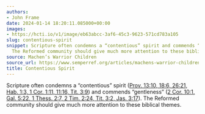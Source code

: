 ```yaml
---
authors:
- John Frame
date: 2024-01-14 18:20:11.085000+00:00
images:
- https://hcti.io/v1/image/eb63abcc-3af6-45c3-9623-571cd783a105
slug: contentious-spirit
snippet: Scripture often condemns a “contentious” spirit and commends “gentleness.”
  The Reformed community should give much more attention to these biblical themes.
source: Machen’s Warrior Children
source_url: https://www.semperref.org/articles/machens-warrior-children-dczkz
title: Contentious Spirit
---
```


Scripture often condemns a “contentious” spirit ([Prov. 13:10, 18:6, 26:21, Hab. 1:3, 1 Cor. 1:11, 11:16, Tit. 3:9](https://www.biblegateway.com/passage/?search=Prov.+13%3A10%2C+18%3A6%2C+26%3A21%2C+Hab.+1%3A3%2C+1+Cor.+1%3A11%2C+11%3A16%2C+Tit.+3%3A9&version=NIV)) and commends “gentleness” ([2 Cor. 10:1, Gal. 5:22, 1 Thess. 2:7, 2 Tim. 2:24, Tit. 3:2, Jas. 3:17](https://www.biblegateway.com/passage/?search=2+Cor.+10%3A1%2C+Gal.+5%3A22%2C+1+Thess.+2%3A7%2C+2+Tim.+2%3A24%2C+Tit.+3%3A2%2C+Jas.+3%3A17&version=NIV)). The Reformed community should give much more attention to these biblical themes.